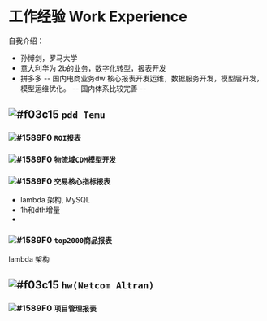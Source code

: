 # 工作经验 Work Experience 

自我介绍：
- 孙博剑，罗马大学
- 意大利华为 2b的业务，数字化转型，报表开发
- 拼多多
-- 国内电商业务dw 核心报表开发运维，数据服务开发，模型层开发，模型运维优化。
-- 国内体系比较完善
-- 

## ![#f03c15](https://placehold.it/15/f03c15/000000?text=+) `pdd Temu`

### ![#1589F0](https://placehold.it/15/1589F0/000000?text=+) `ROI报表`

### ![#1589F0](https://placehold.it/15/1589F0/000000?text=+) `物流域CDM模型开发`

### ![#1589F0](https://placehold.it/15/1589F0/000000?text=+) `交易核心指标报表`

- lambda 架构, MySQL 
- 1h和dth增量
- 

### ![#1589F0](https://placehold.it/15/1589F0/000000?text=+) `top2000商品报表`

lambda 架构

## ![#f03c15](https://placehold.it/15/f03c15/000000?text=+) `hw(Netcom Altran)`

### ![#1589F0](https://placehold.it/15/1589F0/000000?text=+) `项目管理报表`
